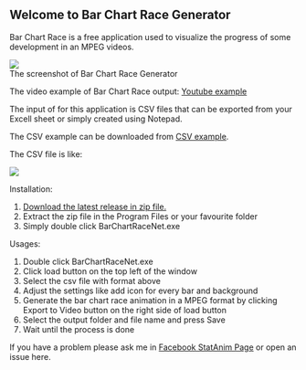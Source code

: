 ## Welcome to Bar Chart Race Generator

Bar Chart Race is a free application used to visualize the progress of some development in an MPEG videos.<br/>

<img src="https://yoyokits.github.io/BarChartRaceNet/images/CekliBarChartRaceVersionAlpha0.jpg"><br/>
The screenshot of Bar Chart Race Generator

The video example of Bar Chart Race output: [Youtube example](https://www.youtube.com/watch?v=onQ0V4cIgMQ)

The input of for this application is CSV files that can be exported from your Excell sheet or simply created using Notepad.<br/>

The CSV example can be downloaded from [CSV example](https://github.com/yoyokits/BarChartRaceNet/tree/master/docs/examples).

The CSV file is like:

<img src="https://yoyokits.github.io/BarChartRaceNet/images/CsvSourceExample.jpg"><br/>

Installation:<br/>
1. [Download the latest release in zip file.](https://github.com/yoyokits/BarChartRaceNet/releases)
2. Extract the zip file in the Program Files or your favourite folder
3. Simply double click BarChartRaceNet.exe

Usages:
1. Double click BarChartRaceNet.exe
2. Click load button on the top left of the window
3. Select the csv file with format above
4. Adjust the settings like add icon for every bar and background
5. Generate the bar chart race animation in a MPEG format by clicking Export to Video button on the right side of load button 
6. Select the output folder and file name and press Save
7. Wait until the process is done

If you have a problem please ask me in [Facebook StatAnim Page](https://www.facebook.com/StatAnim-106525391163002) or open an issue here.